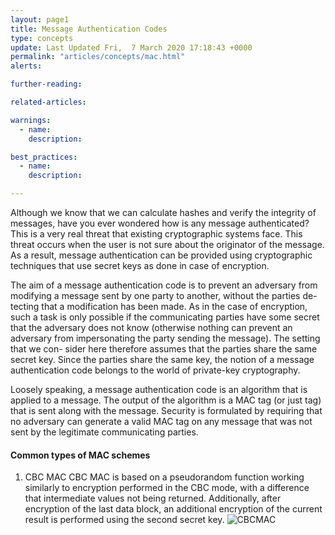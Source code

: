 ```yaml
---
layout: page1
title: Message Authentication Codes
type: concepts
update: Last Updated Fri,  7 March 2020 17:18:43 +0000
permalink: "articles/concepts/mac.html"
alerts:

further-reading:

related-articles:

warnings:
  - name:
    description: 

best_practices:
  - name: 
    description:

---
```

Although we know that we can calculate hashes and verify the integrity of messages, have you ever wondered how is any message authenticated? This is a very real threat that existing cryptographic systems face. 
This threat occurs when the user is not sure about the originator of the message. As a result, message authentication can be provided using cryptographic techniques that use secret keys as done in case of encryption.

The aim of a message authentication code is to prevent an adversary from modifying a message sent by one party to another, without the parties de- tecting that a modification has been made. As in the case of encryption, such a task is only possible if the communicating parties have some secret that the adversary does not know (otherwise nothing can prevent an adversary from impersonating the party sending the message). The setting that we con- sider here therefore assumes that the parties share the same secret key. Since the parties share the same key, the notion of a message authentication code belongs to the world of private-key cryptography.

Loosely speaking, a message authentication code is an algorithm that is applied to a message. The output of the algorithm is a MAC tag (or just tag) that is sent along with the message. Security is formulated by requiring that no adversary can generate a valid MAC tag on any message that was not sent by the legitimate communicating parties.

#### Common types of MAC schemes
1. CBC MAC
CBC MAC is based on a pseudorandom function working similarly to encryption performed in the CBC mode, with a difference that intermediate values not being returned. Additionally, after encryption of the last data block, an additional encryption of the current result is performed using the second secret key.
![CBCMAC](https://upload.wikimedia.org/wikipedia/commons/thumb/b/bf/CBC-MAC_structure_%28en%29.svg/2880px-CBC-MAC_structure_%28en%29.svg.png "CBC-MAC Scheme")

